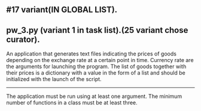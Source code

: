 
#17 variant(IN GLOBAL LIST).
-----


pw_3.py (variant 1 in task list).(25 variant chose curator).
--

An application that generates text files indicating the prices of goods depending on 
the exchange rate at a certain point in time. Currency rate are the arguments for launching the program. 
The list of goods together with their prices is a dictionary with a value in the form of 
a list and should be initialized with the launch of the script.

---
The application must be run using at least one argument. 
The minimum number of functions in a class must be at least three.
